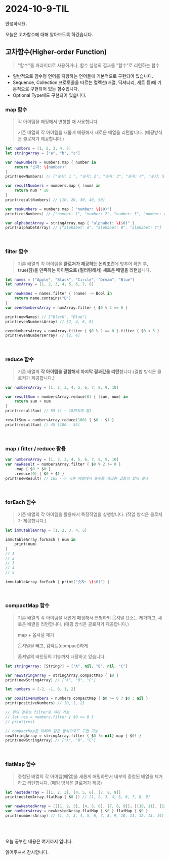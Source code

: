 # 2024-10-9-TIL

안녕하세요.

오늘은 고차함수에 대해 알아보도록 하겠습니다.

## 고차함수(Higher-order Function)

> "함수"를 파라미터로 사용하거나, 함수 실행의 결과를 "함수"로 리턴하는 함수

- 일반적으로 함수형 언어를 지향하는 언어들에 기본적으로 구현되어 있습니다.
- Sequence, Collection 프로토콜을 따르는 컬렉션(배열, 딕셔너리, 세트 등)에 기본적으로 구현되어 있는 함수입니다.
- Optional Type에도 구현되어 있습니다.

### map 함수

> 각 아이템을 매핑해서 변형할 때 사용합니다.
>
> 기존 배열의 각 아이템을 새롭게 매핑해서 새로운 배열을 리턴합니다. (매핑방식은 클로저가 제공합니다.)

```swift
let numbers = [1, 2, 3, 4, 5]
let stringArray = ["a", "b", "c"]

var newNumbers = numbers.map { number in
    return "숫자: \(number)"
}
print(newNumbers) // ["숫자: 1 ", "숫자: 2", "숫자: 3", "숫자: 4", "숫자: 5"]

var resultNumbers = numbers.map { (num) in
    return num * 10
}
print(resultNumbers) // [10, 20, 30, 40, 50]

var resNumbers = numbers.map { "number: \($0)"}
print(resNumbers) // ["number: 1", "number: 2", "number: 3", "number: 4", "number: 5"]

var alphabetArray = stringArray.map { "alphabet: \($0)" }
print(alphabetArray) // ["alphabet: A", "alphabet: B", "alphabet: C"]
```

<br/>

### filter 함수

> 기존 배열의 각 아이템을 **클로저가 제공하는 논리조건**에 맞추어 확인 후, **true(참)을 만족하는 아이템으로 (필터링해서) 새로운 배열을 리턴**합니다.

```swift
let names = ["Apple", "Black", "Circle", "Dream", "Blue"]
let numArray = [1, 2, 3, 4, 5, 6, 7, 8]

var newNames = names.filter { (name) -> Bool in
    return name.contains("B")
}
var evenNumbersArray = numArray.filter { $0 % 2 == 0 }

print(newNames) // ["Black", "Blue"]
print(evenNumbersArray) // [2, 4, 6, 8]

evenNumbersArray = numArray.filter { $0 % 2 == 0 }.filter { $0 < 5 }
print(evenNumbersArray) // [2, 4]
```

<br/>

### reduce 함수

> 기존 배열의 **각 아이템을 결합해서 마지막 결과값을 리턴**합니다.(결합 방식은 클로저가 제공합니다.)

```swift
var numbersArray = [1, 2, 3, 4, 5, 6, 7, 8, 9, 10]

var resultSum = numbersArray.reduce(0) { (sum, num) in
    return sum + num
}
print(resultSum) // 55 (1 ~ 10까지의 합)

resultSum = numbersArray.reduce(100) { $0 - $1 }
print(resultSum) // 45 (100 - 55) 
```

<br/>

### map / filter / reduce 활용

```swift
var numbersArray = [1, 2, 3, 4, 5, 6, 7, 8, 9, 10]
var newResult = numbersArray.filter { $0 % 2 != 0 }
    .map { $0 * $0 }
    .reduce(0) { $0 + $1 }
print(newResult) // 165 --> 기존 배열에서 홀수를 제곱한 값들의 합의 결과 
```

<br/>

### forEach 함수

> 기존 배열의 각 아이템을 활용해서 특정작업을 실행합니다. (작업 방식은 클로저가 제공합니다.)

```swift
let immutableArray = [1, 2, 3, 4, 5]

immutableArray.forEach { num in
    print(num)
}
// 1
// 2
// 3
// 4
// 5

immutableArray.forEach { print("숫자: \($0)") }
```

<br/>

### compactMap 함수

> 기존 배열의 각 아이템을 새롭게 매핑해서 변형하되 옵셔널 요소는 제거하고,
> 새로운 배열을 리턴합니다. (매핑 방식은 클로저가 제공합니다.)
>
> map + 옵셔널 제거
>
> 옵셔널을 빼고, 컴팩트(compact)하게
>
> 옵셔널의 바인딩의 기능까지 내장하고 있습니다.

```swift
let stringArray: [String?] = ["A", nil, "B", nil, "C"]

var newStringArray = stringArray.compactMap { $0 }
print(newStringArray) // ["A", "B", "C"]

let numbers = [-2, -1, 0, 1, 2]

var positiveNumbers = numbers.compactMap { $0 >= 0 ? $0 : nil }
print(positiveNumbers) // [0, 1, 2]

// 위의 경우는 filter로 처리 가능
// let res = numbers.filter { $0 >= 0 }
// print(res)

// compactMap은 아래와 같은 방식으로도 구현 가능
newStringArray = stringArray.filter { $0 != nil}.map { $0! }
print(newStringArray) // ["A", "B", "C"]
```

<br/>

### flatMap 함수 

> 중첩된 배열의 각 아이템(배열)을 새롭게 매핑하면서 내부의 중첩된 배열을 제거하고 리턴합니다. (매핑 방식은 클로저가 제공)

```swift
let nestedArray = [[1, 2, 3], [4, 5, 6], [7, 8, 9]]
print(nestedArray.flatMap { $0 }) // [1, 2, 3, 4, 5, 6, 7, 8, 9]

var newNestedArray = [[[1, 2, 3], [4, 5, 6], [7, 8, 9]], [[10, 11], [12, 13, 14]]]
var numbersArray = newNestedArray.flatMap { $0 }.flatMap { $0 }
print(numbersArray) // [1, 2, 3, 4, 5, 6, 7, 8, 9, 10, 11, 12, 13, 14]
```

<br/>

<br/>

오늘 공부한 내용은 여기까지 입니다.

읽어주셔서 감사합니다.